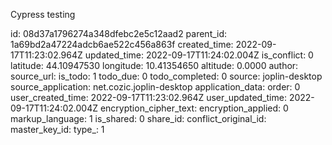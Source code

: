 Cypress testing




id: 08d37a1796274a348dfebc2e5c12aad2
parent_id: 1a69bd2a47224adcb6ae522c456a863f
created_time: 2022-09-17T11:23:02.964Z
updated_time: 2022-09-17T11:24:02.004Z
is_conflict: 0
latitude: 44.10947530
longitude: 10.41354650
altitude: 0.0000
author: 
source_url: 
is_todo: 1
todo_due: 0
todo_completed: 0
source: joplin-desktop
source_application: net.cozic.joplin-desktop
application_data: 
order: 0
user_created_time: 2022-09-17T11:23:02.964Z
user_updated_time: 2022-09-17T11:24:02.004Z
encryption_cipher_text: 
encryption_applied: 0
markup_language: 1
is_shared: 0
share_id: 
conflict_original_id: 
master_key_id: 
type_: 1